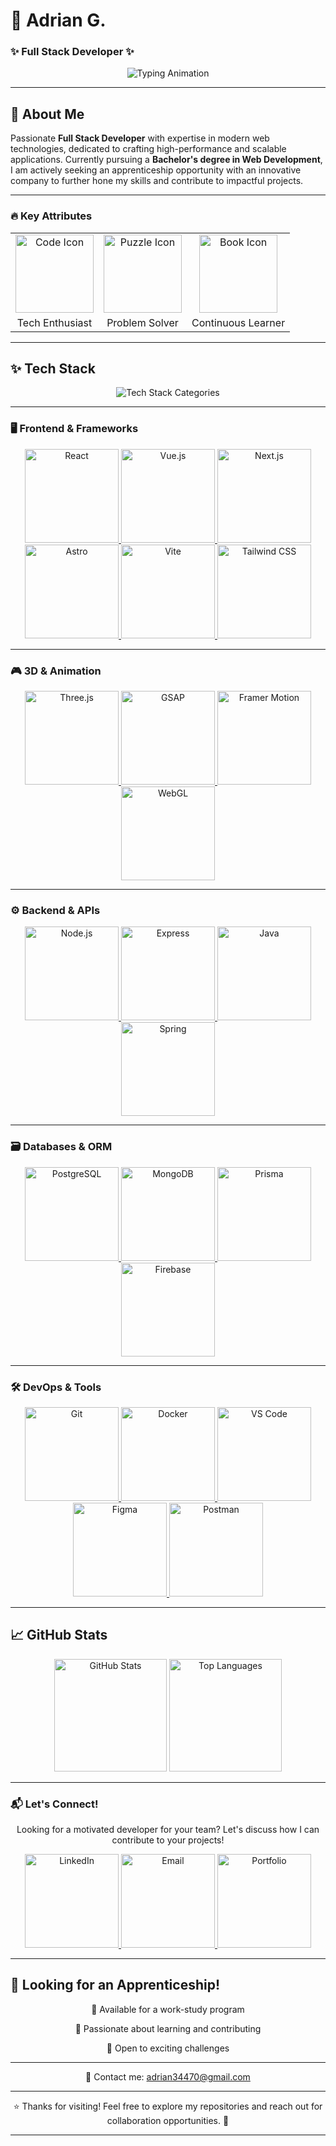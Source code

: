 # 🚀 Adrian G.
### ✨ Full Stack Developer ✨  

<div align="center">
  <img src="https://readme-typing-svg.demolab.com?font=Fira+Code&size=24&duration=2800&pause=400&color=4FC0E8&center=true&vCenter=true&width=500&lines=Passionate+Developer;Tech+Enthusiast;Problem+Solver;Continuous+Learner;Creative+Thinker" alt="Typing Animation" />
</div>

---

## 🌟 About Me  

Passionate **Full Stack Developer** with expertise in modern web technologies, dedicated to crafting high-performance and scalable applications. Currently pursuing a **Bachelor's degree in Web Development**, I am actively seeking an apprenticeship opportunity with an innovative company to further hone my skills and contribute to impactful projects.

---

### 🔥 Key Attributes  
<div align="center">
  <table>
    <tr>
      <td align="center">
        <img src="https://media.giphy.com/media/QssGEmpkyEOhBCb7e1/giphy.gif" width="125" alt="Code Icon" />
      </td>
      <td align="center">
        <img src="https://media.giphy.com/media/LnUtcdoDUKHj6/giphy.gif" width="125" alt="Puzzle Icon" />
      </td>
      <td align="center">
        <img src="https://media.giphy.com/media/l0HU7jj0ivEFyZIA0/giphy.gif" width="125" alt="Book Icon" />
      </td>
    </tr>
    <tr>
      <td align="center">
        <span>Tech Enthusiast</span>
      </td>
      <td align="center">
        <span>Problem Solver</span>
      </td>
      <td align="center">
        <span>Continuous Learner</span>
      </td>
    </tr>
  </table>
</div>

---

## ✨ Tech Stack

<div align="center">
  <img src="https://readme-typing-svg.demolab.com?font=Fira+Code&size=22&duration=2500&pause=800&color=A569BD&center=true&vCenter=true&width=700&repeat=true&lines=Frontend+%7C+Backend+%7C+3D+%7C+Databases+%7C+Tools" alt="Tech Stack Categories" />
</div>

---

### 🖥️ Frontend & Frameworks
<div align="center">
  <a href="https://reactjs.org/">
    <img src="https://upload.wikimedia.org/wikipedia/commons/a/a7/React-icon.svg" width="150" alt="React" />
  </a>
  <a href="https://vuejs.org/">
    <img src="https://upload.wikimedia.org/wikipedia/commons/9/95/Vue.js_Logo_2.svg" width="150" alt="Vue.js" />
  </a>
  <a href="https://nextjs.org/">
    <img src="https://upload.wikimedia.org/wikipedia/commons/4/47/Next.js_Logo.svg" width="150" alt="Next.js" />
  </a>
  <a href="https://astro.build/">
    <img src="https://astro.build/og-image.png" width="150" alt="Astro" />
  </a>
  <a href="https://vitejs.dev/">
    <img src="https://vitejs.dev/logo.svg" width="150" alt="Vite" />
  </a>
  <a href="https://tailwindcss.com/">
    <img src="https://upload.wikimedia.org/wikipedia/commons/6/63/Tailwind_CSS_Logo.svg" width="150" alt="Tailwind CSS" />
  </a>
</div>

---

### 🎮 3D & Animation
<div align="center">
  <a href="https://threejs.org/">
    <img src="https://upload.wikimedia.org/wikipedia/commons/a/a1/Three.js_logo.svg" width="150" alt="Three.js" />
  </a>
  <a href="https://greensock.com/gsap/">
    <img src="https://upload.wikimedia.org/wikipedia/commons/1/1b/GreenSock_Animation_Platform_logo.svg" width="150" alt="GSAP" />
  </a>
  <a href="https://www.framer.com/motion/">
    <img src="https://upload.wikimedia.org/wikipedia/commons/2/27/Framer_Motion_logo.svg" width="150" alt="Framer Motion" />
  </a>
  <a href="https://developer.mozilla.org/en-US/docs/Web/API/WebGL_API">
    <img src="https://upload.wikimedia.org/wikipedia/commons/d/d1/WebGL_Logo.svg" width="150" alt="WebGL" />
  </a>
</div>

---

### ⚙️ Backend & APIs
<div align="center">
  <a href="https://nodejs.org/">
    <img src="https://upload.wikimedia.org/wikipedia/commons/d/d9/Node.js_logo.svg" width="150" alt="Node.js" />
  </a>
  <a href="https://expressjs.com/">
    <img src="https://upload.wikimedia.org/wikipedia/commons/6/64/Expressjs.png" width="150" alt="Express" />
  </a>
  <a href="https://www.java.com/">
    <img src="https://upload.wikimedia.org/wikipedia/commons/2/2f/Java_logo_2014.svg" width="150" alt="Java" />
  </a>
  <a href="https://spring.io/">
    <img src="https://upload.wikimedia.org/wikipedia/commons/5/52/Spring_Framework_Logo_2018.svg" width="150" alt="Spring" />
  </a>
</div>

---

### 🗃️ Databases & ORM
<div align="center">
  <a href="https://www.postgresql.org/">
    <img src="https://upload.wikimedia.org/wikipedia/commons/a/a4/Postgresql_elephant.svg" width="150" alt="PostgreSQL" />
  </a>
  <a href="https://www.mongodb.com/">
    <img src="https://upload.wikimedia.org/wikipedia/commons/4/4f/MongoDB_Logo.svg" width="150" alt="MongoDB" />
  </a>
  <a href="https://www.prisma.io/">
    <img src="https://upload.wikimedia.org/wikipedia/commons/6/64/Prisma_logo.svg" width="150" alt="Prisma" />
  </a>
  <a href="https://firebase.google.com/">
    <img src="https://upload.wikimedia.org/wikipedia/commons/1/19/Firebase_Logo_2016.svg" width="150" alt="Firebase" />
  </a>
</div>

---

### 🛠️ DevOps & Tools
<div align="center">
  <a href="https://git-scm.com/">
    <img src="https://upload.wikimedia.org/wikipedia/commons/4/48/Git-logo.svg" width="150" alt="Git" />
  </a>
  <a href="https://www.docker.com/">
    <img src="https://upload.wikimedia.org/wikipedia/commons/3/39/Docker_logo.svg" width="150" alt="Docker" />
  </a>
  <a href="https://code.visualstudio.com/">
    <img src="https://upload.wikimedia.org/wikipedia/commons/7/7d/Visual_Studio_Code_1.35_icon.svg" width="150" alt="VS Code" />
  </a>
  <a href="https://www.figma.com/">
    <img src="https://upload.wikimedia.org/wikipedia/commons/3/33/Figma-logo.svg" width="150" alt="Figma" />
  </a>
  <a href="https://www.postman.com/">
    <img src="https://upload.wikimedia.org/wikipedia/commons/8/8e/Postman_Logo_2020.svg" width="150" alt="Postman" />
  </a>
</div>

---

## 📈 GitHub Stats
<div align="center">
  <img height="180em" src="https://github-readme-stats.vercel.app/api?username=Addey34&show_icons=true&theme=github_dark&count_private=true&hide=prs&include_all_commits=true&bg_color=00000000&title_color=4FC0E8&text_color=A569BD&icon_color=4FC0E8&border_color=A569BD" alt="GitHub Stats" />
  <img height="180em" src="https://github-readme-stats.vercel.app/api/top-langs/?username=Addey34&layout=compact&theme=github_dark&hide=html,css&bg_color=00000000&title_color=4FC0E8&text_color=A569BD&border_color=A569BD" alt="Top Languages" />
</div>

---

### 📬 Let's Connect!
<p align="center">
  Looking for a motivated developer for your team? Let's discuss how I can contribute to your projects!
</p>

<div align="center">
  <a href="https://www.linkedin.com/in/adrianguichard/">
    <img src="https://upload.wikimedia.org/wikipedia/commons/0/01/LinkedIn_Logo_2013.svg" width="150" alt="LinkedIn" />
  </a>
  <a href="mailto:adrian34470@gmail.com">
    <img src="https://upload.wikimedia.org/wikipedia/commons/8/87/Gmail_Icon.svg" width="150" alt="Email" />
  </a>
  <a href="https://adrianguichard.com">
    <img src="https://upload.wikimedia.org/wikipedia/commons/4/4f/World_icon_2.svg" width="150" alt="Portfolio" />
  </a>
</div>

---

## 🎯 Looking for an Apprenticeship!
<div align="center">
  <p>🔹 Available for a work-study program</p>
  <p>🔹 Passionate about learning and contributing</p>
  <p>🔹 Open to exciting challenges</p>
</div>

---

<p align="center">
  📩 Contact me: <a href="mailto:adrian34470@gmail.com">adrian34470@gmail.com</a>
</p>

---

<p align="center">
  ⭐ Thanks for visiting! Feel free to explore my repositories and reach out for collaboration opportunities. 🚀
</p>

---
